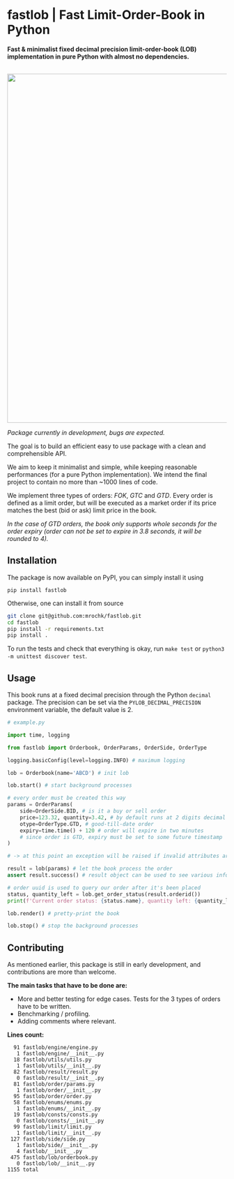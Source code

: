 # fastlob | Fast Limit-Order-Book in Python
**Fast &amp; minimalist fixed decimal precision limit-order-book (LOB) implementation in pure Python with almost no dependencies.**

<br>

<img src="https://github.com/mrochk/pylob/raw/main/logo.png" width=800>

*Package currently in development, bugs are expected.*

The goal is to build an efficient easy to use package with a clean and comprehensible API. 

We aim to keep it minimalist and simple, while keeping reasonable performances (for a pure Python implementation). We intend the final project to contain no more than ~1000 lines of code.

We implement three types of orders: *FOK*, *GTC* and *GTD*. Every order is defined as a limit order, but will be executed as a market order if its price matches the best (bid or ask) limit price in the book.

*In the case of GTD orders, the book only supports whole seconds for the order expiry (order can not be set to expire in 3.8 seconds, it will be rounded to 4).*

## Installation

The package is now available on PyPI, you can simply install it using
```
pip install fastlob
```

Otherwise, one can install it from source
```bash
git clone git@github.com:mrochk/fastlob.git
cd fastlob
pip install -r requirements.txt
pip install .
```

To run the tests and check that everything is okay, run `make test` or `python3 -m unittest discover test`.

## Usage

This book runs at a fixed decimal precision through the Python `decimal` package. The precision can be set via the `PYLOB_DECIMAL_PRECISION` environment variable, the default value is 2.

```python
# example.py

import time, logging

from fastlob import Orderbook, OrderParams, OrderSide, OrderType

logging.basicConfig(level=logging.INFO) # maximum logging

lob = Orderbook(name='ABCD') # init lob

lob.start() # start background processes

# every order must be created this way 
params = OrderParams(
    side=OrderSide.BID, # is it a buy or sell order
    price=123.32, quantity=3.42, # by default runs at 2 digits decimal precision
    otype=OrderType.GTD, # good-till-date order
    expiry=time.time() + 120 # order will expire in two minutes
    # since order is GTD, expiry must be set to some future timestamp
)

# -> at this point an exception will be raised if invalid attributes are provided

result = lob(params) # let the book process the order
assert result.success() # result object can be used to see various infos about the order execution

# order uuid is used to query our order after it's been placed
status, quantity_left = lob.get_order_status(result.orderid())
print(f'Current order status: {status.name}, quantity left: {quantity_left}.\n')

lob.render() # pretty-print the book

lob.stop() # stop the background processes
```

## Contributing

As mentioned earlier, this package is still in early development, and contributions are more than welcome.

**The main tasks that have to be done are:**
- More and better testing for edge cases. Tests for the 3 types of orders have to be written.
- Benchmarking / profiling.
- Adding comments where relevant.

**Lines count:**
```
  91 fastlob/engine/engine.py
   1 fastlob/engine/__init__.py
  18 fastlob/utils/utils.py
   1 fastlob/utils/__init__.py
  82 fastlob/result/result.py
   0 fastlob/result/__init__.py
  81 fastlob/order/params.py
   1 fastlob/order/__init__.py
  95 fastlob/order/order.py
  58 fastlob/enums/enums.py
   1 fastlob/enums/__init__.py
  19 fastlob/consts/consts.py
   0 fastlob/consts/__init__.py
  99 fastlob/limit/limit.py
   1 fastlob/limit/__init__.py
 127 fastlob/side/side.py
   1 fastlob/side/__init__.py
   4 fastlob/__init__.py
 475 fastlob/lob/orderbook.py
   0 fastlob/lob/__init__.py
1155 total
```
